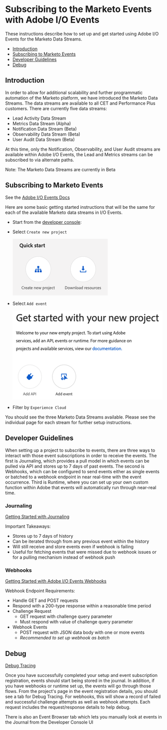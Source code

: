 # Subscribing to the Marketo Events with Adobe I/O Events

These instructions describe how to set up and get started using Adobe I/O Events for the Marketo Data Streams.

- [Introduction](#introduction)
- [Subscribing to Marketo Events](#subscribing-to-marketo-events)
- [Developer Guidelines](#developer-guidelines)
- [Debug](#debug)

## Introduction

In order to allow for additional scalability and further programmatic automation of the Marketo platform, we have introduced the Marketo Data Streams.  The data streams are available to all CET and Performance Plus customers.  There are currently five data streams:

- Lead Activity Data Stream
- Metrics Data Stream (Alpha)
- Notification Data Stream (Beta)
- Observability Data Stream (Beta)
- User Audit Data Stream (Beta)

At this time, only the Notification, Observability, and User Audit streams are available within Adobe I/O Events, the Lead and Metrics streams can be subscribed to via alternate paths.

Note: The Marketo Data Streams are currently in Beta

## Subscribing to Marketo Events

See the [Adobe I/O Events Docs](/src/pages/index.md)

Here are some basic getting started instructions that will be the same for each of the available Marketo data streams in I/O Events.

- Start from the [developer console](https://developer.adobe.com/console/home):

- Select `Create new project`

  ![Create new project](../../img/UserAuditDataStreamIOSetup1.png "Quick Start")

- Select `Add event`

  ![Add event](../../img/UserAuditDataStreamIOSetup2.png "Get started with your new project by adding an event subscription")

- Filter by `Experience Cloud`

You should see the three Marketo Data Streams available.  Please see the individual page for each stream for further setup instructions.

## Developer Guidelines

When setting up a project to subscribe to events, there are three ways to interact with those event subscriptions in order to receive the events.  The first is Journaling, which provides a pull model in which events can be pulled via API and stores up to 7 days of past events.  The second is Webhooks, which can be configured to send events either as single events or batched to a webhook endpoint in near real-time with the event occurrence.  Third is Runtime, where you can set up your own custom function within Adobe that events will automatically run through near-real time.

### Journaling
[Getting Started with Journaling](../../journaling_intro.md)

Important Takeaways:

- Stores up to 7 days of history
- Can be iterated through from any previous event within the history
- Will still receive and store events even if webhook is failing
- Useful for fetching events that were missed due to webhook issues or for a pulling mechanism instead of webhook push

### Webhooks
[Getting Started with Adobe I/O Events Webhooks](../../index.md)

Webhook Endpoint Requirements:

- Handle GET and POST requests
- Respond with a 200-type response within a reasonable time period
- Challenge Request
  - GET request with challenge query parameter
  - Must respond with value of challenge query parameter
- Webhook Events
  - POST request with JSON data body with one or more events
  - *Recommended to set up webhook as batch*

## Debug

[Debug Tracing](../../../support/tracing.md)

Once you have successfully completed your setup and event subscription registration, events should start being stored in the journal.  In addition, if you have webhooks or runtime set up, the events will go through those flows.  From the project's page in the event registration details, you should see a tab for Debug Tracing.  For webhooks, this will show a record of failed and successful challenge attempts as well as webhook attempts.  Each request includes the request/response details to help debug.

There is also an Event Browser tab which lets you manually look at events in the Journal from the Developer Console UI